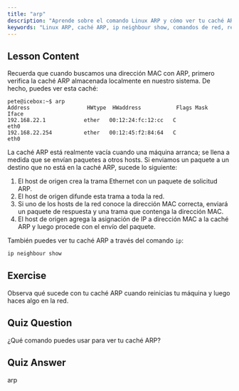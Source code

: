 ```yaml
---
title: "arp"
description: "Aprende sobre el comando Linux ARP y cómo ver tu caché ARP. Comprende el papel de ARP en la comunicación de red. Una guía para principiantes de ARP."
keywords: "Linux ARP, caché ARP, ip neighbour show, comandos de red, redes Linux, Linux para principiantes, tutorial de Linux"
---
```


## Lesson Content

Recuerda que cuando buscamos una dirección MAC con ARP, primero verifica la caché ARP almacenada localmente en nuestro sistema. De hecho, puedes ver esta caché:

```
pete@icebox:~$ arp
Address                  HWtype  HWaddress           Flags Mask            Iface
192.168.22.1            ether   00:12:24:fc:12:cc   C                     eth0
192.168.22.254          ether   00:12:45:f2:84:64   C                     eth0
```

La caché ARP está realmente vacía cuando una máquina arranca; se llena a medida que se envían paquetes a otros hosts. Si enviamos un paquete a un destino que no está en la caché ARP, sucede lo siguiente:

1. El host de origen crea la trama Ethernet con un paquete de solicitud ARP.
2. El host de origen difunde esta trama a toda la red.
3. Si uno de los hosts de la red conoce la dirección MAC correcta, enviará un paquete de respuesta y una trama que contenga la dirección MAC.
4. El host de origen agrega la asignación de IP a dirección MAC a la caché ARP y luego procede con el envío del paquete.

También puedes ver tu caché ARP a través del comando `ip`:

```bash
ip neighbour show
```

## Exercise

Observa qué sucede con tu caché ARP cuando reinicias tu máquina y luego haces algo en la red.

## Quiz Question

¿Qué comando puedes usar para ver tu caché ARP?

## Quiz Answer

arp
